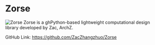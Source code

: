 # Zorse
![Zorse](/zorse/Logo.png)
 Zorse is a ghPython-based lightweight computational design library developed by Zac, ArchZ.

 GitHub Link: https://github.com/ZacZhangzhuo/Zorse
